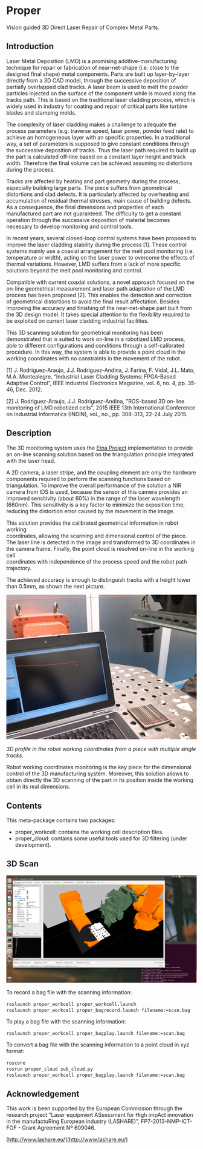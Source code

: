 # Proper

Vision guided 3D Direct Laser Repair of Complex Metal Parts.

## Introduction

Laser Metal Deposition (LMD) is a promising additive-manufacturing technique
for repair or fabrication of near-net-shape (i.e. close to the designed final
shape) metal components. Parts are built up layer-by-layer directly from a 3D
CAD model, through the successive deposition of partially overlapped clad
tracks. A laser beam is used to melt the powder particles injected on the
surface of the component while is moved along the tracks path. This is based on
the traditional laser cladding process, which is widely used in industry for
coating and repair of critical parts like turbine blades and stamping molds.

The complexity of laser cladding makes a challenge to adequate the process
parameters (e.g. traverse speed, laser power, powder feed rate) to achieve an
homogeneous layer with an specific properties. In a traditional way, a set of
parameters is supposed to give constant conditions through the successive
deposition of tracks. Thus the laser path required to build up the part is calculated off-line based on a constant layer height and track width. Therefore
the final volume can be achieved assuming no distortions during the process.

Tracks are affected by heating and part geometry during the process, especially building large parts. The piece suffers from geometrical distortions and clad
defects. It is particularly affected by overheating and accumulation of
residual thermal stresses, main cause of building defects. As a consequence,
the final dimensions and properties of each manufactured part are not
guaranteed. The difficulty to get a constant operation through the successive
deposition of material becomes necessary to develop monitoring and control
tools.

In recent years, several closed-loop control systems have been proposed to
improve the laser cladding stability during the process [1]. These control
systems mainly use a coaxial arrangement for the melt pool monitoring  (i.e. temperature or width), acting on the laser power to overcome the effects of
thermal variations. However, LMD suffers from a lack of more specific
solutions beyond the melt pool monitoring and control.

Compatible with current coaxial solutions, a novel approach focused on the
on-line geometrical measurement and laser path adaptation of the LMD process
has been proposed [2]. This enables the detection and correction of geometrical  distortions to avoid the final result affectation. Besides improving the
accuracy and finishing of the near-net-shape part built from the 3D design
model. It takes special attention to the flexibility required to be exploited
on current laser cladding industrial facilities.

This 3D scanning solution for geometrical monitoring has been demonstrated that
is suited to work on-line in a robotized LMD process, able to different  configurations and conditions through a self-calibrated procedure. In this way,
the system is able to provide a point cloud in the working coordinates with no
constraints in the movement of the robot.

[1] J. Rodriguez-Araujo, J.J. Rodriguez-Andina, J. Farina, F. Vidal, J.L. Mato, M.A.
Montealegre, “Industrial Laser Cladding Systems: FPGA-Based Adaptive Control”, IEEE
Industrial Electronics Magazine, vol. 6, no. 4, pp. 35-46, Dec. 2012.

[2] J. Rodriguez-Araujo, J.J. Rodriguez-Andina, "ROS-based 3D on-line monitoring of LMD
robotized cells", 2015 IEEE 13th International Conference on Industrial Informatics (INDIN),
vol., no., pp. 308-313, 22-24 July 2015.

## Description

The 3D monitoring system uses the [Etna Project](https://github.com/jraraujo-aimen/etna)
implementation to provide an on-line scanning solution based on the
triangulation principle integrated with the laser head.

A 2D camera, a laser stripe, and the coupling element are only the hardware
components required to perform the scanning functions based on triangulation.
To improve the overall performance of the solution a NIR camera from IDS is
used, because the sensor of this camera provides an improved sensitivity (about
60%) in the range of the laser wavelength (660nm). This sensitivity is a key
factor to minimize the exposition time, reducing the distortion error caused by
the movement in the image.

This solution provides the calibrated geometrical information in robot working  
coordinates, allowing the scanning and dimensional control of the piece. The
laser line is detected in the image and transformed to 3D coordinates in the
camera frame. Finally, the point cloud is resolved on-line in the working cell  
coordinates with independence of the process speed and the robot path
trajectory.

The achieved accuracy is enough to distinguish tracks with a height lower than  0.5mm, as shown the next picture.

![3D profile](./proper/media/profile.jpg)

*3D profile in the robot working coordinates from a piece with multiple single tracks.*

Robot working coordinates monitoring is the key piece for the dimensional
control of the 3D manufacturing system. Moreover, this solution allows to
obtain directly the 3D scanning of the part in its position inside the working
cell in its real dimensions.

## Contents

This meta-package contains two packages:
- proper_workcell: contains the working cell description files.
- proper_cloud: contains some useful tools used for 3D filtering (under development).

## 3D Scan

![3D scan screenshot](./proper/media/scan.png)

To record a bag file with the scanning information:

```
roslaunch proper_workcell proper_workcell.launch
roslaunch proper_workcell proper_bagrecord.launch filename:=scan.bag
```

To play a bag file with the scanning information:

```
roslaunch proper_workcell proper_bagplay.launch filename:=scan.bag
```

To convert a bag file with the scanning information to a point cloud in xyz format:

```shell
roscore
rosrun proper_cloud sub_cloud.py
roslaunch proper_workcell proper_bagplay.launch filename:=scan.bag
```

## Acknowledgement

This work is been supported by the European Commission through the research project
"Laser equipment ASsessment for High impAct innovation in the manufactuRing European
industry (LASHARE)", FP7-2013-NMP-ICT-FOF - Grant Agreement Nº 609046.

[http://www.lashare.eu/](http://www.lashare.eu/)
